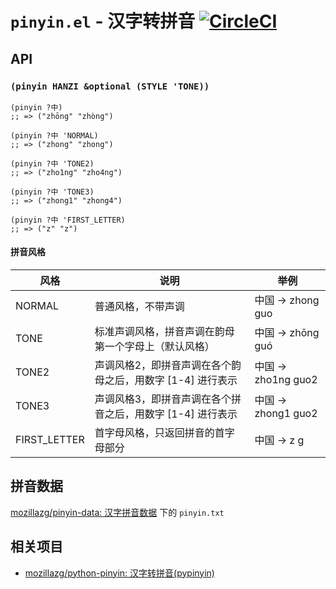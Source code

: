 # `pinyin.el` - 汉字转拼音 [![CircleCI](https://circleci.com/gh/xuchunyang/pinyin.el.svg?style=svg)](https://circleci.com/gh/xuchunyang/pinyin.el)

## API

### `(pinyin HANZI &optional (STYLE 'TONE))`

``` emacs-lisp
(pinyin ?中)
;; => ("zhōng" "zhòng")

(pinyin ?中 'NORMAL)
;; => ("zhong" "zhong")

(pinyin ?中 'TONE2)
;; => ("zho1ng" "zho4ng")

(pinyin ?中 'TONE3)
;; => ("zhong1" "zhong4")

(pinyin ?中 'FIRST_LETTER)
;; => ("z" "z")
```

#### 拼音风格

| 风格         | 说明                                                       | 举例                |
|--------------|------------------------------------------------------------|---------------------|
| NORMAL       | 普通风格，不带声调                                         | 中国 -> zhong guo   |
| TONE         | 标准声调风格，拼音声调在韵母第一个字母上（默认风格）       | 中国 -> zhōng guó   |
| TONE2        | 声调风格2，即拼音声调在各个韵母之后，用数字 [1-4] 进行表示 | 中国 -> zho1ng guo2 |
| TONE3        | 声调风格3，即拼音声调在各个拼音之后，用数字 [1-4] 进行表示 | 中国 -> zhong1 guo2 |
| FIRST_LETTER | 首字母风格，只返回拼音的首字母部分                         | 中国 -> z g         |


## 拼音数据

[mozillazg/pinyin-data: 汉字拼音数据](https://github.com/mozillazg/pinyin-data) 下的 `pinyin.txt`


## 相关项目

- [mozillazg/python-pinyin: 汉字转拼音(pypinyin)](https://github.com/mozillazg/python-pinyin)
